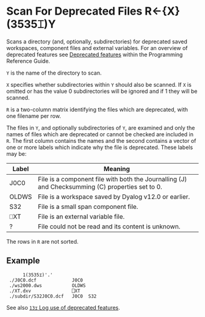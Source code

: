 <h1 class="heading"><span class="name">Scan For Deprecated Files</span> <span class="command">R←{X}(3535⌶)Y</span></h1>

Scans a directory (and, optionally, subdirectories) for deprecated saved workspaces, component files and external variables. For an overview of deprecated features see [Deprecated features](../../../../programming-reference-guide/deprecated-features) within the Programming Reference Guide.

`Y` is the name of the directory to scan.

`X` specifies whether subdirectories within `Y` should also be scanned. If `X` is omitted or has the value 0 subdirectories will be ignored and if 1 they will be scanned.

`R` is a two-column matrix identifying the files which are deprecated, with one filename per row.

The files in `Y`, and optionally subdirectories of `Y`, are examined and only the names of files which are deprecated or cannot be checked are included in `R`. The first column contains the names and the second contains a vector of one or more labels which indicate why the file is deprecated. These labels may be:

| Label | Meaning |
|-------|---------|
| J0C0  | File is a component file with both the Journalling (J) and Checksumming (C) properties set to 0.
| OLDWS | File is a workspace saved by Dyalog v12.0 or earlier.
| S32   | File is a small span component file.
| ⎕XT   | File is an external variable file.
| ?     | File could not be read and its content is unknown.

The rows in `R` are not sorted.

<h2 class="example">Example</h2>

```apl
      1(3535⌶)'.'
 ./J0C0.dcf             J0C0
 ./ws2000.dws           OLDWS
 ./XT.dxv               ⎕XT
 ./subdir/S32J0C0.dcf   J0C0  S32
```

See also [`13⌶` Log use of deprecated features](deprecated-features.md).